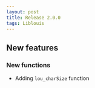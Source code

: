 ```yaml
---
layout: post
title: Release 2.0.0
tags: Liblouis
---
```


## New features

### New functions

* Adding `lou_charSize` function
